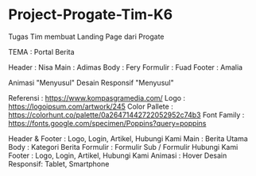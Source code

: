 # Project-Progate-Tim-K6
 Tugas Tim membuat Landing Page dari Progate

TEMA : Portal Berita

Header   : Nisa
Main     : Adimas
Body     : Fery
Formulir : Fuad
Footer   : Amalia

Animasi "Menyusul"
Desain Responsif "Menyusul"

Referensi       : https://www.kompasgramedia.com/
Logo            : https://logoipsum.com/artwork/245
Color Pallete   : https://colorhunt.co/palette/0a26471442722052952c74b3
Font Family     : https://fonts.google.com/specimen/Poppins?query=poppins


Header & Footer : Logo, Login, Artikel, Hubungi Kami
Main            : Berita Utama
Body            : Kategori Berita
Formulir        : Formulir Sub / Formulir Hubungi Kami
Footer          : Logo, Login, Artikel, Hubungi Kami
Animasi         : Hover
Desain Responsif: Tablet, Smartphone